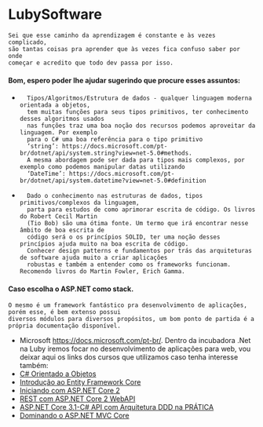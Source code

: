 # LubySoftware

	Sei que esse caminho da aprendizagem é constante e às vezes complicado, 
	são tantas coisas pra aprender que às vezes fica confuso saber por onde 
	começar e acredito que todo dev passa por isso.

#### Bom, espero poder lhe ajudar sugerindo que procure esses assuntos:
-		Tipos/Algoritmos/Estrutura de dados - qualquer linguagem moderna orientada a objetos, 
		tem muitas funções para seus tipos primitivos, ter conhecimento desses algoritmos usados 
		nas funções traz uma boa noção dos recursos podemos aproveitar da linguagem. Por exemplo 
		para o C# uma boa referência para o tipo primitivo 
		‘string’: https://docs.microsoft.com/pt-br/dotnet/api/system.string?view=net-5.0#methods.
		A mesma abordagem pode ser dada para tipos mais complexos, por exemplo como podemos manipular datas utilizando 
		‘DateTime’:	https://docs.microsoft.com/pt-br/dotnet/api/system.datetime?view=net-5.0#definition
	
-		Dado o conhecimento nas estruturas de dados, tipos primitivos/complexos da linguagem, 
		parta para estudos de como aprimorar escrita de código. Os livros do Robert Cecil Martin 
		(Tio Bob) são uma ótima fonte. Um termo que irá encontrar nesse âmbito de boa escrita de 
		código será o os princípios SOLID, ter uma noção desses princípios ajuda muito na boa escrita de código. 
		Conhecer design patterns e fundamentos por trás das arquiteturas de software ajuda muito a criar aplicações 
		robustas e também a entender como os frameworks funcionam. Recomendo livros do Martin Fowler, Erich Gamma.

#### Caso escolha o ASP.NET como stack. 
	O mesmo é um framework fantástico pra desenvolvimento de aplicações, porém esse, é bem extenso possui 
	diversos módulos para diversos propósitos, um bom ponto de partida é a própria documentação disponível.
-	Microsoft https://docs.microsoft.com/pt-br/.
	Dentro da incubadora .Net na Luby iremos focar no desenvolvimento de aplicações para web, 
	vou deixar aqui os links dos cursos que utilizamos caso tenha interesse também:
- [C# Orientado a Objetos](https://www.udemy.com/course/programacao-orientada-a-objetos-csharp/)
- [Introdução ao Entity Framework Core](https://desenvolvedor.io/curso-online-introducao-entity-framework-core)
- [Iniciando com ASP.NET Core 2](https://desenvolvedor.io/curso-online-iniciando-com-asp-net-core)
- [REST com ASP.NET Core 2 WebAPI](https://desenvolvedor.io/curso-online-rest-com-asp-net-core-webapi)
- [ASP.NET Core 3.1-C# API com Arquitetura DDD na PRÁTICA](https://www.udemy.com/course/aspnet-core-22-c-api-com-arquitetura-ddd-na-pratica/)
- [Dominando o ASP.NET MVC Core](https://desenvolvedor.io/curso-online-dominando-o-asp-net-mvc-core)



